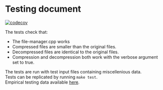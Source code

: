 # Testing document
[![codecov](https://codecov.io/gh/bntti/tiralabra/branch/main/graph/badge.svg?token=UUM7HC26G1)](https://codecov.io/gh/bntti/tiralabra)

The tests check that:
- The file-manager.cpp works
- Compressed files are smaller than the original files.
- Decompressed files are identical to the original files.
- Compression and decompression both work with the verbose argument set to true.

The tests are run with test input files containing miscellenious data.  
Tests can be replicated by running `make test`.  
Empirical testing data available [here](./Implementation-document.md).